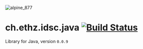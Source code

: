 ![alpine_877](https://user-images.githubusercontent.com/4012178/116814864-1b1a1580-ab5b-11eb-97e6-1441af4ececa.png)

# ch.ethz.idsc.java <a href="https://travis-ci.com/datahaki/java"><img src="https://travis-ci.com/datahaki/java.svg?branch=master" alt="Build Status"></a>

Library for Java, version `0.0.9`
